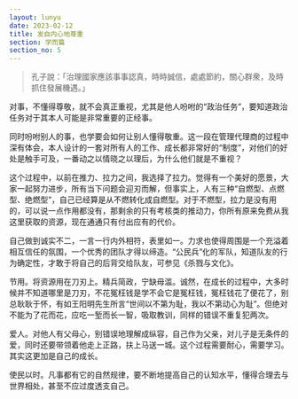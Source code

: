 ```yaml
---
layout: lunyu
date: 2023-02-12
title: 发自内心地尊重
section: 学而篇
section_no: 5
---
```


> 孔子說：「治理國家應該事事認真，時時誠信，處處節約，關心群衆，及時抓住發展機遇。」

对事，不懂得尊敬，就不会真正重视，尤其是他人吩咐的“政治任务”，要知道政治任务对于其本人可能是非常重要的正经事。

同时吩咐别人的事，也学要会如何让别人懂得敬重。这一段在管理代理商的过程中深有体会，本人设计的一套对所有人的工作、成长都非常好的“制度”，对他们的好处是触手可及，一番动之以情晓之以理后，为什么他们就是不重视？

这个过程中，以前在推力、拉力之间，我选择了拉力。觉得有一个美好的愿景，大家一起努力进步，所有当下问题会迎刃而解，但事实上，人有三种“自燃型、点燃型、绝燃型”，自己已经算是从不燃转化成自燃型。对于不燃型，拉力是没有用的，可以说一点作用都没有，那剩余的只有考核类的推动力，你所有原来免费从我这里获取的资源，现在通通只有付出应有的代价。

自己做到诚实不二，一言一行内外相符，表里如一。力求也使得周围是一个充溢着相互信任的氛围，一个优秀的团队才得以缔造。“公民兵”化的军队，知道队友的行为确定性，才敢于将自己的后背交给队友，可参见《杀戮与文化》。

节用。将资源用在刀刃上。精兵简政，宁缺毋滥。诚然，在成长的过程中，大多时候并不知道哪里是刀刃，不花冤枉钱是学不会它是冤枉钱，冤枉钱花了便花了，别总耿耿于怀，有如王阳明先生所言“世间以不第为耻，我以不第动心为耻”。但绝对不能为了花而花，应吃一堑而长一智，吸取教训，同样的错误不重复犯两次。

爱人。对他人有父母心，别错误地理解成纵容，自己作为父亲，对儿子是无条件的爱，同时还要带领着他走上正路，扶上马送一城。这个过程需要耐心，需要学习。其实这更加是自己的成长。

使民以时。凡事都有它的自然规律，要不断地提高自己的认知水平，懂得合理去与世界相处，甚至不应过度透支自己。
